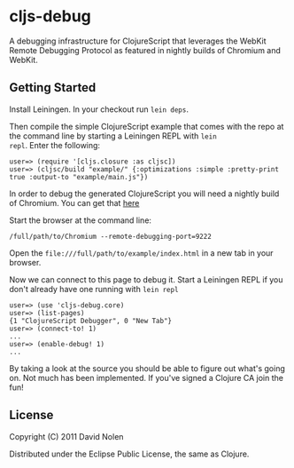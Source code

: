 cljs-debug
===

A debugging infrastructure for ClojureScript that leverages the WebKit Remote Debugging
Protocol as featured in nightly builds of Chromium and WebKit.

Getting Started
---

Install Leiningen. In your checkout run <code>lein deps</code>.

Then compile the simple ClojureScript example that comes with the repo at the command
line by starting a Leiningen REPL with <code>lein repl</code>. Enter the following:

```console
user=> (require '[cljs.closure :as cljsc])
user=> (cljsc/build "example/" {:optimizations :simple :pretty-print true :output-to "example/main.js"})
```

In order to debug the generated ClojureScript you will need a nightly build of Chromium.
You can get that [here](http://commondatastorage.googleapis.com/chromium-browser-continuous/index.html)

Start the browser at the command line:

```console
/full/path/to/Chromium --remote-debugging-port=9222
```

Open the <code>file:///full/path/to/example/index.html</code> in a new tab in your browser.

Now we can connect to this page to debug it. Start a Leiningen REPL if you don't already
have one running with <code>lein repl</code>

```console
user=> (use 'cljs-debug.core)
user=> (list-pages)
{1 "ClojureScript Debugger", 0 "New Tab"}
user=> (connect-to! 1)
...
user=> (enable-debug! 1)
...
```

By taking a look at the source you should be able to figure out what's going on. Not
much has been implemented. If you've signed a Clojure CA join the fun!

License
---

Copyright (C) 2011 David Nolen

Distributed under the Eclipse Public License, the same as Clojure.
